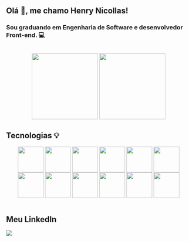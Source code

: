 ## Olá :raising_hand:, me chamo Henry Nicollas! 
### Sou graduando em Engenharia de Software e desenvolvedor Front-end. :computer:

<br>

<div display="flex" align="center">
  <img height="180em" src="https://github-readme-stats.vercel.app/api?username=henrynicollasissicaba&show_icons=true&theme=synthwave&locale=pt-br&rank_icon=github">
  <img height="180em" src="https://github-readme-stats.vercel.app/api/top-langs/?username=henrynicollasissicaba&layout=compact&locale=pt-br&theme=synthwave">
</div>


## Tecnologias :bulb:
<div align="center">
  <img align="center" width="70px" height="70px" src="https://cdn.jsdelivr.net/gh/devicons/devicon/icons/html5/html5-original.svg" />
  <img align="center" width="70px" height="70px" src="https://cdn.jsdelivr.net/gh/devicons/devicon/icons/css3/css3-original.svg" />
  <img align="center" width="70px" height="70px" src="https://cdn.jsdelivr.net/gh/devicons/devicon/icons/javascript/javascript-original.svg" />
  <img align="center" width="70px" height="70px" src="https://cdn.jsdelivr.net/gh/devicons/devicon@latest/icons/typescript/typescript-original.svg" />
  <img align="center" width="70px" height="70px" src="https://cdn.jsdelivr.net/gh/devicons/devicon@latest/icons/sass/sass-original.svg" />
  <img align="center" width="70px" height="70px" src="https://cdn.jsdelivr.net/gh/devicons/devicon@latest/icons/react/react-original.svg" />
  <img align="center" width="70px" height="70px" src="https://cdn.jsdelivr.net/gh/devicons/devicon@latest/icons/nextjs/nextjs-original.svg" />
  <img align="center" width="70px" height="70px" src="https://cdn.jsdelivr.net/gh/devicons/devicon@latest/icons/tailwindcss/tailwindcss-original.svg" />
  <img align="center" width="70px" height="70px" src="https://cdn.jsdelivr.net/gh/devicons/devicon@latest/icons/prisma/prisma-original.svg" />
  <img align="center" width="70px" height="70px" src="https://zod.dev/logo.svg" />
  <img align="center" width="70px" height="70px" src="https://cdn.jsdelivr.net/gh/devicons/devicon@latest/icons/supabase/supabase-original.svg" />
  <img align="center" width="70px" height="70px" src="https://cdn.jsdelivr.net/gh/devicons/devicon@latest/icons/postgresql/postgresql-plain-wordmark.svg" />
</div>

<br>

## Meu LinkedIn
 <a href="https://www.linkedin.com/in/henry-nicollas-issicaba-neves-05a54024a?utm_source=share&utm_campaign=share_via&utm_content=profile&utm_medium=android_app"><img src="https://img.shields.io/badge/LinkedIn-0077B5?style=for-the-badge&logo=linkedin&logoColor=white"></a>
